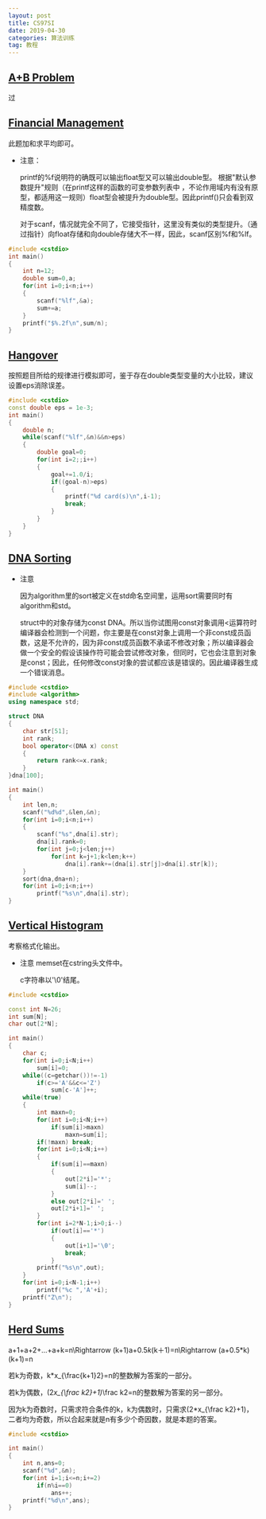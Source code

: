 ```yaml
---
layout: post
title: CS97SI
date: 2019-04-30
categories: 算法训练
tag: 教程
---
```


## [A+B Problem](http://poj.org/problem?id=1000)

过

## [Financial Management](http://poj.org/problem?id=1004)

此题加和求平均即可。

- 注意：

  printf的%f说明符的确既可以输出float型又可以输出double型。 根据"默认参数提升"规则（在printf这样的函数的可变参数列表中 ，不论作用域内有没有原型，都适用这一规则）float型会被提升为double型。因此printf()只会看到双精度数。

  对于scanf，情况就完全不同了，它接受指针，这里没有类似的类型提升。（通过指针）向float存储和向double存储大不一样，因此，scanf区别%f和%lf。

```cpp
#include <cstdio>
int main()
{
    int n=12;
    double sum=0,a;
    for(int i=0;i<n;i++)
    {
        scanf("%lf",&a);
        sum+=a;
    }
    printf("$%.2f\n",sum/n);
}
```

## [Hangover](http://poj.org/problem?id=1003)

按照题目所给的规律进行模拟即可，鉴于存在double类型变量的大小比较，建议设置eps消除误差。

```cpp
#include <cstdio>
const double eps = 1e-3;
int main()
{
    double n;
    while(scanf("%lf",&n)&&n>eps)
    {
        double goal=0;
        for(int i=2;;i++)
        {
            goal+=1.0/i;
            if((goal-n)>eps)
            {
                printf("%d card(s)\n",i-1);
                break;
            }
        }
    } 
}
```

## [DNA Sorting](http://poj.org/problem?id=1007)

- 注意
  
  因为algorithm里的sort被定义在std命名空间里，运用sort需要同时有algorithm和std。

  struct中的对象存储为const DNA。所以当你试图用const对象调用<运算符时编译器会检测到一个问题，你主要是在const对象上调用一个非const成员函数，这是不允许的，因为非const成员函数不承诺不修改对象；所以编译器会做一个安全的假设该操作符可能会尝试修改对象，但同时，它也会注意到对象是const；因此，任何修改const对象的尝试都应该是错误的。因此编译器生成一个错误消息。


```cpp
#include <cstdio>
#include <algorithm>
using namespace std;

struct DNA
{
    char str[51];
    int rank;
    bool operator<(DNA x) const
    {
        return rank<=x.rank;
    }
}dna[100];

int main()
{
    int len,n;
    scanf("%d%d",&len,&n);
    for(int i=0;i<n;i++)
    {
        scanf("%s",dna[i].str);
        dna[i].rank=0;
        for(int j=0;j<len;j++)
            for(int k=j+1;k<len;k++)
                dna[i].rank+=(dna[i].str[j]>dna[i].str[k]);
    }
    sort(dna,dna+n);
    for(int i=0;i<n;i++)
        printf("%s\n",dna[i].str);
}
```

## [Vertical Histogram](http://poj.org/problem?id=2136)

考察格式化输出。
- 注意
  memset在cstring头文件中。
  
  c字符串以'\0'结尾。
```cpp
#include <cstdio>

const int N=26;
int sum[N];
char out[2*N];

int main()
{
    char c;
    for(int i=0;i<N;i++)
        sum[i]=0;
    while((c=getchar())!=-1)
        if(c>='A'&&c<='Z')
            sum[c-'A']++;
    while(true)
    {
        int maxn=0;
        for(int i=0;i<N;i++)
            if(sum[i]>maxn)
                maxn=sum[i];
        if(!maxn) break;
        for(int i=0;i<N;i++)
        {
            if(sum[i]==maxn)
            {
                out[2*i]='*';
                sum[i]--;
            }
            else out[2*i]=' ';
            out[2*i+1]=' ';
        }
        for(int i=2*N-1;i>0;i--)
            if(out[i]=='*')
            {
                out[i+1]='\0';
                break;
            }
        printf("%s\n",out);
    }
    for(int i=0;i<N-1;i++)
        printf("%c ",'A'+i);
    printf("Z\n");
}
```

## [Herd Sums](http://poj.org/problem?id=2140)

a+1+a+2+...+a+k=n\Rightarrow (k+1)a+0.5*k*(k＋1)=n\Rightarrow (a+0.5*k)(k+1)=n

若k为奇数，k*x_{\frac{k+1}2}=n的整数解为答案的一部分。

若k为偶数，(2*x_{\frac k2}+1)*\frac k2=n的整数解为答案的另一部分。

因为k为奇数时，只需求符合条件的k，k为偶数时，只需求(2*x_{\frac k2}+1)，二者均为奇数，所以合起来就是n有多少个奇因数，就是本题的答案。


```cpp
#include <cstdio>

int main()
{
    int n,ans=0;
    scanf("%d",&n);
    for(int i=1;i<=n;i+=2)
        if(n%i==0)
            ans++;
    printf("%d\n",ans);
}
```
